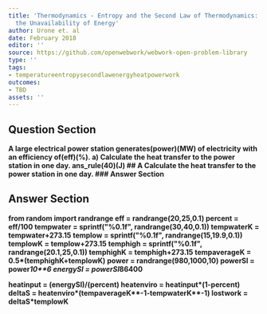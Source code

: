 ```yaml
---
title: 'Thermodynamics - Entropy and the Second Law of Thermodynamics: Disorder and
  the Unavailability of Energy'
author: Urone et. al
date: February 2018
editor: ''
source: https://github.com/openwebwork/webwork-open-problem-library
type: ''
tags:
- temperatureentropysecondlawenergyheatpowerwork
outcomes:
- TBD
assets: ''
---
```


## Question Section 

<b>
A large electrical power station generates(power)(MW) of electricity with an efficiency of(eff)(%).
a) Calculate the heat transfer to the power station in one day.
ans_rule(40)(J)
## A
Calculate the heat transfer to the power station in one day.
### Answer Section


## Answer Section

from random import randrange
eff = randrange(20,25,0.1)
percent = eff/100
tempwater = sprintf("%0.1f", randrange(30,40,0.1))
tempwaterK = tempwater+273.15
templow = sprintf("%0.1f", randrange(15,19.9,0.1))
templowK = templow+273.15
temphigh = sprintf("%0.1f", randrange(20.1,25,0.1))
temphighK = temphigh+273.15
tempaverageK = 0.5*(temphighK+templowK)
power = randrange(980,1000,10)
powerSI = power*10**6
energySI = powerSI*86400

heatinput = (energySI)/(percent)
heatenviro = heatinput*(1-percent)
deltaS = heatenviro*(tempaverageK**-1-tempwaterK**-1)
lostwork = deltaS*templowK